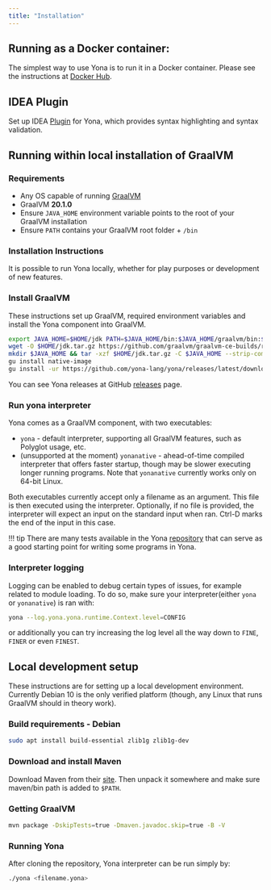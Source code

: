 ```yaml
---
title: "Installation"
---
```


## Running as a Docker container:
The simplest way to use Yona is to run it in a Docker container. Please see the instructions at [Docker Hub](https://hub.docker.com/r/akovari/yona).

## IDEA Plugin
Set up IDEA [Plugin](https://plugins.jetbrains.com/plugin/14536-yona-language) for Yona, which provides syntax highlighting and syntax validation.

## Running within local installation of GraalVM

### Requirements
* Any OS capable of running [GraalVM](https://www.graalvm.org/getting-started/)
* GraalVM **20.1.0**
* Ensure `JAVA_HOME` environment variable points to the root of your GraalVM installation
* Ensure `PATH` contains your GraalVM root folder + `/bin`

### Installation Instructions
It is possible to run Yona locally, whether for play purposes or development of new features.

### Install GraalVM
These instructions set up GraalVM, required environment variables and install the Yona component into GraalVM.

```bash
export JAVA_HOME=$HOME/jdk PATH=$JAVA_HOME/bin:$JAVA_HOME/graalvm/bin:$PATH
wget -O $HOME/jdk.tar.gz https://github.com/graalvm/graalvm-ce-builds/releases/download/vm-20.1.0/graalvm-ce-java11-linux-amd64-20.1.0.tar.gz
mkdir $JAVA_HOME && tar -xzf $HOME/jdk.tar.gz -C $JAVA_HOME --strip-components=1
gu install native-image
gu install -ur https://github.com/yona-lang/yona/releases/latest/download/yona-component.jar
```

You can see Yona releases at GitHub [releases](https://github.com/yona-lang/yona/releases) page.

### Run yona interpreter
Yona comes as a GraalVM component, with two executables:

* `yona` - default interpreter, supporting all GraalVM features, such as Polyglot usage, etc.
* (unsupported at the moment) `yonanative` - ahead-of-time compiled interpreter that offers faster startup, though may be slower executing longer running programs. Note that `yonanative` currently works only on 64-bit Linux.

Both executables currently accept only a filename as an argument. This file is then executed using the interpreter.
Optionally, if no file is provided, the interpreter will expect an input on the standard input when ran. Ctrl-D marks the end of the input in this case.

!!! tip
    There are many tests available in the Yona [repository](https://github.com/yona-lang/yona/tree/master/language/tests) that can serve as a good starting point for writing some programs in Yona.

### Interpreter logging
Logging can be enabled to debug certain types of issues, for example related to module loading. To do so, make sure your interpreter(either `yona` or `yonanative`) is ran with:
```bash
yona --log.yona.yona.runtime.Context.level=CONFIG
```

or additionally you can try increasing the log level all the way down to `FINE`, `FINER` or even `FINEST`.

## Local development setup
These instructions are for setting up a local development environment. Currently Debian 10 is the only verified platform (though, any Linux that runs GraalVM should in theory work).

### Build requirements - Debian
```bash
sudo apt install build-essential zlib1g zlib1g-dev 
```

### Download and install Maven
Download Maven from their [site](https://maven.apache.org/download.cgi). Then unpack it somewhere and make sure maven/bin path is added to `$PATH`.

### Getting GraalVM
```bash
mvn package -DskipTests=true -Dmaven.javadoc.skip=true -B -V
```

### Running Yona
After cloning the repository, Yona interpreter can be run simply by:
```bash
./yona <filename.yona>
```
